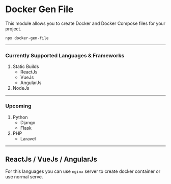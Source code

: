 # Docker Gen File

This module allows you to create Docker and Docker Compose files for your project.

```
npx docker-gen-file
```

---

### Currently Supported Languages & Frameworks

1. Static Builds
   - ReactJs
   - VueJs
   - AngularJs
2. NodeJs

---

### Upcoming

1. Python
   - Django
   - Flask
2. PHP
   - Laravel

---

## ReactJs / VueJs / AngularJs

For this languages you can use `nginx` server to create docker container or use normal serve.
